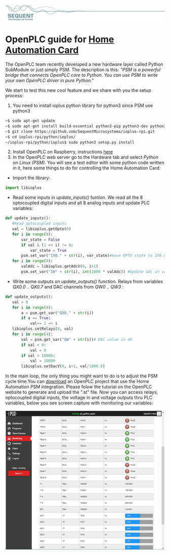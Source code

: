 [![ioplus-rpi](res/sequent.jpg)](https://www.sequentmicrosystems.com)

# OpenPLC guide for [Home Automation Card](https://sequentmicrosystems.com/products/raspberry-pi-home-automation-card)

The OpenPLC team recently developed a new hardware layer called Python SubModule or just simply PSM. The description is this:
_"PSM is a powerful bridge that connects OpenPLC core to Python. You can use PSM to write your own OpenPLC driver in pure Python."_

We start to test this new cool feature and we share with you the setup process:
1) You need to install ioplus python library for python3 since PSM use python3
```bash
~$ sudo apt-get update
~$ sudo apt-get install build-essential python3-pip python3-dev python3-smbus git
~$ git clone https://github.com/SequentMicrosystems/ioplus-rpi.git
~$ cd ioplus-rpi/python/ioplus/
~/ioplus-rpi/python/ioplus$ sudo python3 setup.py install
```
2) Install OpenPLC on Raspberry, instructions [here](https://www.openplcproject.com/runtime/raspberry-pi/)
3) In the  OpenPLC web server go to the Hardware tab and select _Python on Linux (PSM)_.
You will see a text editor with some python code written in it, here some things to do for controlling the Home Automation Card:
- Import the library:
```python
import libioplus
```

 - Read some inputs in _update_inputs()_ funtion. We read all the 8 optocoupled digital inputs and all 8 analog inputs and update PLC variables:
 ```python
 def update_inputs():
    #Read optocoupled inputs
    val = libioplus.getOpto(0)
    for i in range(8):
        var_state = False
        if val & (1 << i) != 0:
            var_state = True
        psm.set_var("IX0." + str(i), var_state)#move OPTO state to IX0.0 .. IX0.7
    for i in range(8):
        valAdc = libioplus.getAdcV(0, i+1)
        psm.set_var("IW" + str(i), int(1000 * valAdc)) #Update adc in value (mV) IW0 .. IW7 
 ```
 
 - Write some outputs on _update_outputs()_ function. Relays from variables _QX0.0 .. QX0.7_ and DAC channels from _QW0 .. QW3_ :
 ```python
 def update_outputs():
    val = 0
    for i in range(8):
        a = psm.get_var("QX0." + str(i))
        if a == True:
            val+= 1 << i
    libioplus.setRelays(0, val)
    for i in range(4):
        val = psm.get_var("QW" + str(i))# DAC value in mV
        if val < 0:
            val = 0
        if val > 10000:
            val = 10000
        libioplus.setDacV(0, i+1, val/1000.0)
 ```
In the main loop, the only thing you might want to do is to adjust the PSM cycle time.You can [download](res/python_drv1.zip) an OpenPLC project that use the  Home Automation PSM integration. Please folow the tutorial on the OpenPLC website to generate and upload the ".st" file. 
Now you can access relays, optocoupled digital inputs, the voltage in and voltage outputs thru PLC variables, below you see screen capture with monitoring our variables:

![ioplus-rpi](res/Monitoring.jpg)
